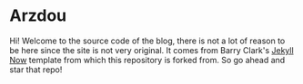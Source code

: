 # Arzdou

Hi! Welcome to the source code of the blog, there is not a lot of reason to be here since the site is not very original. It comes from Barry Clark's [Jekyll Now](https://github.com/barryclark/jekyll-now) template from which this repository is forked from. So go ahead and star that repo!
